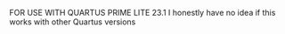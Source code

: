 FOR USE WITH QUARTUS PRIME LITE 23.1
I honestly have no idea if this works with other Quartus versions
